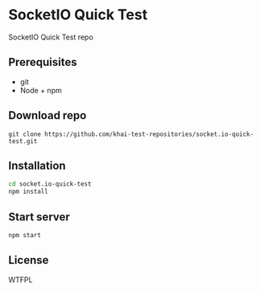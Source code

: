 
# SocketIO Quick Test
SocketIO Quick Test repo

## Prerequisites

 * git
 * Node + npm

## Download repo

```
git clone https://github.com/khai-test-repositories/socket.io-quick-test.git
```

## Installation

```bash
cd socket.io-quick-test
npm install
```

## Start server

```bash
npm start
```

## License

<a href="http://www.wtfpl.net/"><img
       src="http://www.wtfpl.net/wp-content/uploads/2012/12/wtfpl-badge-4.png"
       width="80" height="15" alt="WTFPL" /></a>
